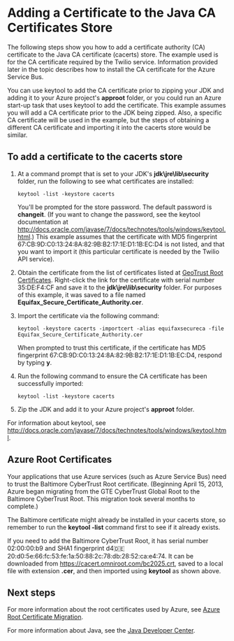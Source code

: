 <properties 
	pageTitle="Add a certificate to the Java CA store | Microsoft Azure" 
	description="Learn how to add a certificate authority (CA) certificate to the Java CA certificate (cacerts) store for Twilio service or Azure Service Bus." 
	services="" 
	documentationCenter="java" 
	authors="rmcmurray" 
	manager="erikre" 
	editor=""/>

<tags 
	ms.service="multiple" 
	ms.workload="na" 
	ms.tgt_pltfrm="na" 
	ms.devlang="Java" 
	ms.topic="article" 
	ms.date="11/01/2016" 
	ms.author="robmcm"/>

# Adding a Certificate to the Java CA Certificates Store
The following steps show you how to add a certificate authority (CA) certificate to the Java CA certificate (cacerts) store. The example used is for the CA certificate required by the Twilio service. Information provided later in the topic describes how to install the CA certificate for the Azure Service Bus. 

You can use keytool to add the CA certificate prior to zipping your JDK and adding it to your Azure project's **approot** folder, or you could run an Azure start-up task that uses keytool to add the certificate. This example assumes you will add a CA certificate prior to the JDK being zipped. Also, a specific CA certificate will be used in the example, but the steps of obtaining a different CA certificate and importing it into the cacerts store would be similar.

## To add a certificate to the cacerts store

1. At a command prompt that is set to your JDK's **jdk\jre\lib\security** folder, run the following to see what certificates are installed:

	`keytool -list -keystore cacerts`

	You'll be prompted for the store password. The default password is **changeit**. (If you want to change the password, see the keytool documentation at <http://docs.oracle.com/javase/7/docs/technotes/tools/windows/keytool.html>.) This example assumes that the certificate with MD5 fingerprint 67:CB:9D:C0:13:24:8A:82:9B:B2:17:1E:D1:1B:EC:D4 is not listed, and that you want to import it (this particular certificate is needed by the Twilio API service).
2. Obtain the certificate from the list of certificates listed at [GeoTrust Root Certificates](http://www.geotrust.com/resources/root-certificates/). Right-click the link for the certificate with serial number 35:DE:F4:CF and save it to the **jdk\jre\lib\security** folder. For purposes of this example, it was saved to a file named **Equifax\_Secure\_Certificate\_Authority.cer**.
3. Import the certificate via the following command:

	`keytool -keystore cacerts -importcert -alias equifaxsecureca -file Equifax_Secure_Certificate_Authority.cer`

	When prompted to trust this certificate, if the certificate has MD5 fingerprint 67:CB:9D:C0:13:24:8A:82:9B:B2:17:1E:D1:1B:EC:D4, respond by typing **y**.
4. Run the following command to ensure the CA certificate has been successfully imported:

	`keytool -list -keystore cacerts`

5. Zip the JDK and add it to your Azure project's **approot** folder.

For information about keytool, see <http://docs.oracle.com/javase/7/docs/technotes/tools/windows/keytool.html>.

## Azure Root Certificates

Your applications that use Azure services (such as Azure Service Bus) need to trust the Baltimore CyberTrust Root certificate. (Beginning April 15, 2013, Azure began migrating from the GTE CyberTrust Global Root to the Baltimore CyberTrust Root. This migration took several months to complete.)

The Baltimore certificate might already be installed in your cacerts store, so remember to run the **keytool -list** command first to see if it already exists.

If you need to add the Baltimore CyberTrust Root, it has serial number 02:00:00:b9 and SHA1 fingerprint d4:de:20:d0:5e:66:fc:53:fe:1a:50:88:2c:78:db:28:52:ca:e4:74. It can be downloaded from <https://cacert.omniroot.com/bc2025.crt>, saved to a local file with extension **.cer**, and then imported using **keytool** as shown above.

## Next steps

For more information about the root certificates used by Azure, see [Azure Root Certificate Migration](http://blogs.msdn.com/b/windowsazure/archive/2013/03/15/windows-azure-root-certificate-migration.aspx).

For more information about Java, see the [Java Developer Center](/develop/java/).
